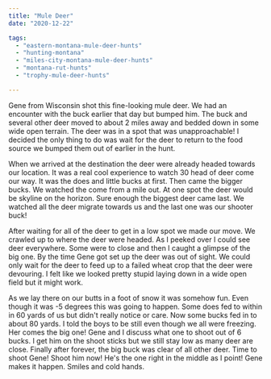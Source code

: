 ```yaml
---
title: "Mule Deer"
date: "2020-12-22"

tags: 
  - "eastern-montana-mule-deer-hunts"
  - "hunting-montana"
  - "miles-city-montana-mule-deer-hunts"
  - "montana-rut-hunts"
  - "trophy-mule-deer-hunts"

---
```




Gene from Wisconsin shot this fine-looking mule deer. We had an encounter with the buck earlier that day but bumped him. The buck and several other deer moved to about 2 miles away and bedded down in some wide open terrain. The deer was in a spot that was unapproachable! I decided the only thing to do was wait for the deer to return to the food source we bumped them out of earlier in the hunt.

When we arrived at the destination the deer were already headed towards our location. It was a real cool experience to watch 30 head of deer come our way. It was the does and little bucks at first. Then came the bigger bucks. We watched the come from a mile out. At one spot the deer would be skyline on the horizon. Sure enough the biggest deer came last. We watched all the deer migrate towards us and the last one was our shooter buck!

After waiting for all of the deer to get in a low spot we made our move. We crawled up to where the deer were headed. As I peeked over I could see deer everywhere. Some were to close and then I caught a glimpse of the big one. By the time Gene got set up the deer was out of sight. We could only wait for the deer to feed up to a failed wheat crop that the deer were devouring. I felt like we looked pretty stupid laying down in a wide open field but it might work.

As we lay there on our butts in a foot of snow it was somehow fun. Even though it was -5 degrees this was going to happen. Some does fed to within in 60 yards of us but didn't really notice or care. Now some bucks fed in to about 80 yards. I told the boys to be still even though we all were freezing. Her comes the big one! Gene and I discuss what one to shoot out of 6 bucks. I get him on the shoot sticks but we still stay low as many deer are close. Finally after forever, the big buck was clear of all other deer. Time to shoot Gene! Shoot him now! He's the one right in the middle as I point! Gene makes it happen. Smiles and cold hands.
